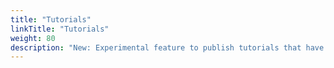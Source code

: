 ```yaml
---
title: "Tutorials"
linkTitle: "Tutorials"
weight: 80
description: "New: Experimental feature to publish tutorials that have been presented in various classes and provide general usefulness. Howver our PDF books include much more detailed information."
---
```

